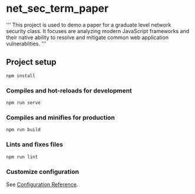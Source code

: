 # net_sec_term_paper
'''
This project is used to demo a paper for a graduate level network security class. It focuses are analyzing modern JavaScript frameworks and their native ability to resolve and mitigate common web application vulnerablities.
'''

## Project setup
```
npm install
```

### Compiles and hot-reloads for development
```
npm run serve
```

### Compiles and minifies for production
```
npm run build
```

### Lints and fixes files
```
npm run lint
```

### Customize configuration
See [Configuration Reference](https://cli.vuejs.org/config/).
